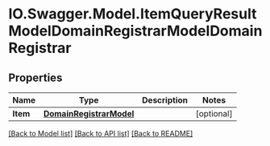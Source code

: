# IO.Swagger.Model.ItemQueryResultModelDomainRegistrarModelDomainRegistrar
## Properties

Name | Type | Description | Notes
------------ | ------------- | ------------- | -------------
**Item** | [**DomainRegistrarModel**](DomainRegistrarModel.md) |  | [optional] 

[[Back to Model list]](../README.md#documentation-for-models) [[Back to API list]](../README.md#documentation-for-api-endpoints) [[Back to README]](../README.md)

